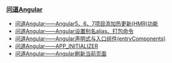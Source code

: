 ### [问道Angular](https://github.com/staven630/blog/tree/master/%E9%97%AE%E9%81%93Angular)
* [问道Angular——Angular5、6、7项目添加热更新(HMR)功能](https://github.com/staven630/blog/blob/master/%E9%97%AE%E9%81%93Angular/%E9%97%AE%E9%81%93Angular%E2%80%94%E2%80%94Angular5%E3%80%816%E3%80%817%E9%A1%B9%E7%9B%AE%E6%B7%BB%E5%8A%A0%E7%83%AD%E6%9B%B4%E6%96%B0(HMR)%E5%8A%9F%E8%83%BD.md)
* [问道Angular——Angular设置别名alias、打包命令](https://github.com/staven630/blog/blob/master/%E9%97%AE%E9%81%93Angular/%E9%97%AE%E9%81%93Angular%E2%80%94%E2%80%94Angular%E8%AE%BE%E7%BD%AE%E5%88%AB%E5%90%8Dalias%E3%80%81%E6%89%93%E5%8C%85%E5%91%BD%E4%BB%A4.md)
* [问道Angular——Angular声明式与入口组件(entryComponents)](https://github.com/staven630/blog/blob/master/%E9%97%AE%E9%81%93Angular/%E9%97%AE%E9%81%93Angular%E2%80%94%E2%80%94Angular%E5%A3%B0%E6%98%8E%E5%BC%8F%E4%B8%8E%E5%85%A5%E5%8F%A3%E7%BB%84%E4%BB%B6(entryComponents).md)
* [问道Angular——APP_INITIALIZER](https://github.com/staven630/blog/blob/master/%E9%97%AE%E9%81%93Angular/%E9%97%AE%E9%81%93Angular%E2%80%94%E2%80%94APP_INITIALIZER.md)
* [问道Angular——Angular刷新当前页面](https://github.com/staven630/blog/blob/master/%E9%97%AE%E9%81%93Angular/%E9%97%AE%E9%81%93Angular%E2%80%94%E2%80%94Angular%E5%88%B7%E6%96%B0%E5%BD%93%E5%89%8D%E9%A1%B5%E9%9D%A2.md)
